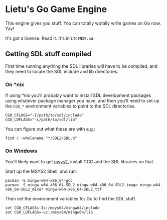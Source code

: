 # Lietu's Go Game Engine

This engine gives you stuff. You can totally wotally write games on Go now. Yay!

It's got a license. Read it. It's in `LICENSE.md`.

## Getting SDL stuff compiled

First time running anything the SDL libraries will have to be compiled, and they need to locate the SDL include and lib directories.

### On *nix

If using \*nix you'll probably want to install SDL development packages using whatever package manager you have, and then you'll need to set up the `CGO_*` environment variables to point to the SDL directories.
 
```
CGO_CFLAGS="-I/path/to/sdl/include"
CGO_LDFLAGS="-L/path/to/sdl/lib"
```

You can figure out what these are with e.g.:

```
find / -wholename "*/SDL2/SDL.h"
```

### On Windows

You'll likely want to get [msys2](https://msys2.github.io/), install GCC and the SDL libraries on that.

Start up the MSYS2 Shell, and run:

```
pacman -S mingw-w64-x86_64-gcc
pacman -S mingw-w64-x86_64-SDL2 mingw-w64-x86_64-SDL2_image mingw-w64-x86_64-SDL2_mixer mingw-w64-x86_64-SDL2_ttf
```

Then set the environment variables for Go to find the SDL stuff.

```
set CGO_CFLAGS=-Ic:/msys64/mingw64/include
set CGO_LDFLAGS=-Lc:/msys64/mingw64/lib
```

